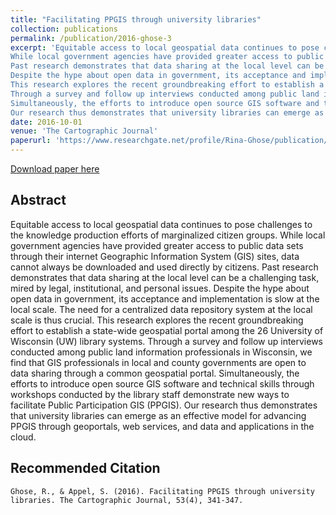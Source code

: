 ```yaml
---
title: "Facilitating PPGIS through university libraries"
collection: publications
permalink: /publication/2016-ghose-3
excerpt: 'Equitable access to local geospatial data continues to pose challenges to the knowledge production efforts of marginalized citizen groups.
While local government agencies have provided greater access to public data sets through their internet Geographic Information System (GIS) sites, data cannot always be downloaded and used directly by citizens.
Past research demonstrates that data sharing at the local level can be a challenging task, mired by legal, institutional, and personal issues.
Despite the hype about open data in government, its acceptance and implementation is slow at the local scale. The need for a centralized data repository system at the local scale is thus crucial.
This research explores the recent groundbreaking effort to establish a state-wide geospatial portal among the 26 University of Wisconsin (UW) library systems.
Through a survey and follow up interviews conducted among public land information professionals in Wisconsin, we find that GIS professionals in local and county governments are open to data sharing through a common geospatial portal.
Simultaneously, the efforts to introduce open source GIS software and technical skills through workshops conducted by the library staff demonstrate new ways to facilitate Public Participation GIS (PPGIS).
Our research thus demonstrates that university libraries can emerge as an effective model for advancing PPGIS through geoportals, web services, and data and applications in the cloud.'
date: 2016-10-01
venue: 'The Cartographic Journal'
paperurl: 'https://www.researchgate.net/profile/Rina-Ghose/publication/308276031_Facilitating_PPGIS_Through_University_Library/links/5e20dfcb92851cafc38a8bfa/Facilitating-PPGIS-Through-University-Library.pdf'
---
```

[Download paper here](https://www.researchgate.net/profile/Rina-Ghose/publication/308276031_Facilitating_PPGIS_Through_University_Library/links/5e20dfcb92851cafc38a8bfa/Facilitating-PPGIS-Through-University-Library.pdf)

## Abstract

Equitable access to local geospatial data continues to pose challenges to the knowledge production efforts of marginalized citizen groups.
While local government agencies have provided greater access to public data sets through their internet Geographic Information System (GIS) sites, data cannot always be downloaded and used directly by citizens.
Past research demonstrates that data sharing at the local level can be a challenging task, mired by legal, institutional, and personal issues.
Despite the hype about open data in government, its acceptance and implementation is slow at the local scale. The need for a centralized data repository system at the local scale is thus crucial.
This research explores the recent groundbreaking effort to establish a state-wide geospatial portal among the 26 University of Wisconsin (UW) library systems.
Through a survey and follow up interviews conducted among public land information professionals in Wisconsin, we find that GIS professionals in local and county governments are open to data sharing through a common geospatial portal.
Simultaneously, the efforts to introduce open source GIS software and technical skills through workshops conducted by the library staff demonstrate new ways to facilitate Public Participation GIS (PPGIS).
Our research thus demonstrates that university libraries can emerge as an effective model for advancing PPGIS through geoportals, web services, and data and applications in the cloud.

## Recommended Citation

`Ghose, R., & Appel, S. (2016). Facilitating PPGIS through university libraries. The Cartographic Journal, 53(4), 341-347.`